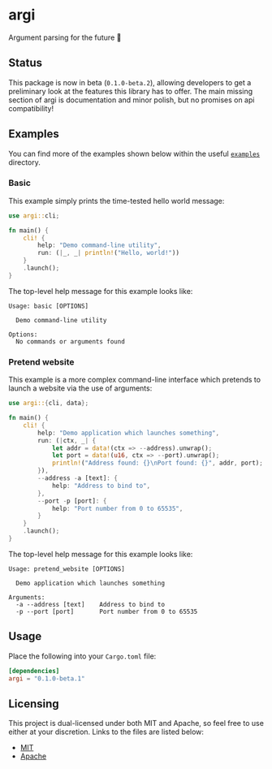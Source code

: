 # argi

Argument parsing for the future 🚀

## Status

This package is now in beta (`0.1.0-beta.2`), allowing developers to get a preliminary look at the features this library has to offer. The main missing section of argi is documentation and minor polish, but no promises on api compatibility!

## Examples 

You can find more of the examples shown below within the useful [`examples`](examples/) directory.

### Basic

This example simply prints the time-tested hello world message:

```rust
use argi::cli;

fn main() {
    cli! {
        help: "Demo command-line utility",
        run: (|_, _| println!("Hello, world!"))
    }
    .launch();
}
```

The top-level help message for this example looks like:

```none
Usage: basic [OPTIONS]

  Demo command-line utility

Options:
  No commands or arguments found
```

### Pretend website

This example is a more complex command-line interface which pretends to launch a website via the use of arguments:

```rust
use argi::{cli, data};

fn main() {
    cli! {
        help: "Demo application which launches something",
        run: (|ctx, _| {
            let addr = data!(ctx => --address).unwrap();
            let port = data!(u16, ctx => --port).unwrap();
            println!("Address found: {}\nPort found: {}", addr, port);
        }),
        --address -a [text]: {
            help: "Address to bind to",
        },
        --port -p [port]: {
            help: "Port number from 0 to 65535",
        }
    }
    .launch();
}
```

The top-level help message for this example looks like:

```none
Usage: pretend_website [OPTIONS]

  Demo application which launches something

Arguments:
  -a --address [text]    Address to bind to
  -p --port [port]       Port number from 0 to 65535
```

## Usage

Place the following into your `Cargo.toml` file:

```toml
[dependencies]
argi = "0.1.0-beta.1"
```

## Licensing

This project is dual-licensed under both MIT and Apache, so feel free to use either at your discretion. Links to the files are listed below:

- [MIT](LICENSE-MIT)
- [Apache](LICENSE-APACHE)

